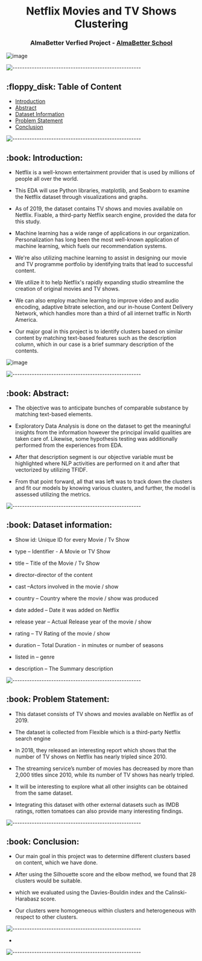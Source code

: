 <h1 align="center"> Netflix Movies and TV Shows Clustering
 </h1>

<h3 align="center"> AlmaBetter Verfied Project - <a href="https://www.almabetter.com/"> AlmaBetter School </a> </h5>

![image](https://user-images.githubusercontent.com/92014177/163596154-fe626523-5f9d-4f1d-ba9e-7f553ddb5343.png)

<p> </p>

![-----------------------------------------------------](https://raw.githubusercontent.com/andreasbm/readme/master/assets/lines/rainbow.png)

<h2> :floppy_disk: Table of Content</h2>

  * [Introduction](#Introduction)
  * [Abstract](#Abstract)
  * [Dataset Information](#dataset-information)
  * [Problem Statement](#Problem-Statement)
  * [Conclusion](#Conclusion)


![-----------------------------------------------------](https://raw.githubusercontent.com/andreasbm/readme/master/assets/lines/rainbow.png)


<h2> :book: Introduction:</h2>

* Netflix is a well-known entertainment provider that is used by millions of people all over the world.

* This EDA will use Python libraries, matplotlib, and Seaborn to examine the Netflix dataset through visualizations and graphs. 

* As of 2019, the dataset contains TV shows and movies available on Netflix. Fixable, a third-party Netflix search engine, provided the data for this study.

* Machine learning has a wide range of applications in our organization. Personalization has long been the most well-known application of machine learning, which fuels our recommendation systems. 

* We're also utilizing machine learning to assist in designing our movie and TV programme portfolio by identifying traits that lead to successful content.

*  We utilize it to help Netflix's rapidly expanding studio streamline the creation of original movies and TV shows.

* We can also employ machine learning to improve video and audio encoding, adaptive bitrate selection, and our in-house Content Delivery Network, which handles more than a third of all internet traffic in North America.

* Our major goal in this project is to identify clusters based on similar content by matching text-based features such as the description column, which in our case is a brief summary description of the contents.


![image](https://user-images.githubusercontent.com/92014177/163596296-17cfddef-49b8-4c3d-baa3-aaa062800827.png)


![-----------------------------------------------------](https://raw.githubusercontent.com/andreasbm/readme/master/assets/lines/rainbow.png)


<h2> :book: Abstract:</h2>

* The objective was to anticipate bunches of comparable substance by matching text-based elements.

* Exploratory Data Analysis is done on the dataset to get the meaningful insights from the information however the principal invalid qualities are taken care of. Likewise, some hypothesis testing was additionally performed from the experiences from EDA.

* After that description segment is our objective variable must be highlighted where NLP activities are performed on it and after that vectorized by utilizing TFIDF. 

* From that point forward, all that was left was to track down the clusters and fit our models by knowing various clusters, and further, the model is assessed utilizing the metrics.



![-----------------------------------------------------](https://raw.githubusercontent.com/andreasbm/readme/master/assets/lines/rainbow.png)


<h2> :book: Dataset information:</h2>


* Show id: Unique ID for every Movie / Tv Show


* type – Identifier - A Movie or TV Show


* title – Title of the Movie / Tv Show


* director-director of the content


* cast –Actors involved in the movie / show


* country – Country where the movie / show was produced


* date added – Date it was added on Netflix


* release year – Actual Release year of the movie / show


* rating – TV Rating of the movie / show


* duration – Total Duration - in minutes or number of seasons


* listed in – genre 


* description – The Summary description



![-----------------------------------------------------](https://raw.githubusercontent.com/andreasbm/readme/master/assets/lines/rainbow.png)

<h2> :book: Problem Statement:</h2>

* This dataset consists of TV shows and movies available on Netflix as of 2019. 

* The dataset is collected from Flexible which is a third-party Netflix search engine

* In 2018, they released an interesting report which shows that the number of TV shows on Netflix has nearly tripled since 2010.

* The streaming service’s number of movies has decreased by more than 2,000 titles since 2010, while its number of TV shows has nearly tripled. 

* It will be interesting to explore what all other insights can be obtained from the same dataset.

* Integrating this dataset with other external datasets such as IMDB ratings, rotten tomatoes can also provide many interesting findings.



![-----------------------------------------------------](https://raw.githubusercontent.com/andreasbm/readme/master/assets/lines/rainbow.png)

<h2> :book: Conclusion:</h2>

* Our main goal in this project was to determine different clusters based on content, which we have done.

* After using the Silhouette score and the elbow method, we found that 28 clusters would be suitable.

* which we evaluated using the Davies-Bouldin index and the Calinski-Harabasz score.

* Our clusters were homogeneous within clusters and heterogeneous with respect to other clusters.



![-----------------------------------------------------](https://raw.githubusercontent.com/andreasbm/readme/master/assets/lines/rainbow.png)

* 




![-----------------------------------------------------](https://raw.githubusercontent.com/andreasbm/readme/master/assets/lines/rainbow.png)
